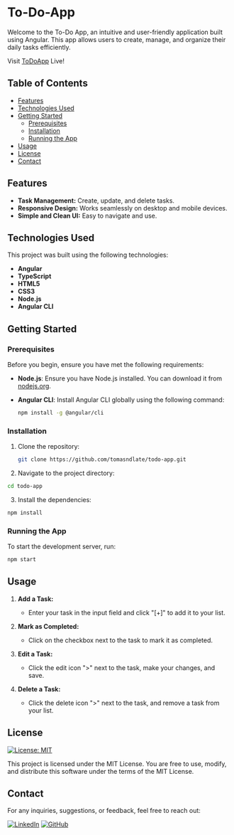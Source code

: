 # To-Do-App

Welcome to the To-Do App, an intuitive and user-friendly application built using Angular. This app allows users to create, manage, and organize their daily tasks efficiently.

Visit [ToDoApp](https://tomasndlate.github.io/to-do-app) Live!

## Table of Contents

- [Features](#features)
- [Technologies Used](#technologies-used)
- [Getting Started](#getting-started)
  - [Prerequisites](#prerequisites)
  - [Installation](#installation)
  - [Running the App](#running-the-app)
- [Usage](#usage)
- [License](#license)
- [Contact](#contact)

## Features

- **Task Management:** Create, update, and delete tasks.
  <!-- - **Task Status:** Mark tasks as completed or pending. -->
  <!-- - **Filter Tasks:** Filter tasks based on their status (all, completed, pending). -->
- **Responsive Design:** Works seamlessly on desktop and mobile devices.
- **Simple and Clean UI:** Easy to navigate and use.

## Technologies Used

This project was built using the following technologies:

- **Angular**
- **TypeScript**
- **HTML5**
- **CSS3**
- **Node.js**
- **Angular CLI**

## Getting Started

### Prerequisites

Before you begin, ensure you have met the following requirements:

- **Node.js**: Ensure you have Node.js installed. You can download it from [nodejs.org](https://nodejs.org/).
- **Angular CLI**: Install Angular CLI globally using the following command:

  ```bash
  npm install -g @angular/cli
  ```

### Installation

1. Clone the repository:

   ```bash
   git clone https://github.com/tomasndlate/todo-app.git
   ```

2. Navigate to the project directory:

```bash
cd todo-app
```

3. Install the dependencies:

```bash
npm install
```

### Running the App

To start the development server, run:

```bash
npm start
```

## Usage

1. **Add a Task:**

   - Enter your task in the input field and click "[+]" to add it to your list.

2. **Mark as Completed:**

   - Click on the checkbox next to the task to mark it as completed.

3. **Edit a Task:**

   - Click the edit icon ">" next to the task, make your changes, and save.

4. **Delete a Task:**

   - Click the delete icon ">" next to the task, and remove a task from your list.

<!-- 5. **Filter Tasks:**
   - Use the filter options to view all tasks, only completed tasks, or only pending tasks. -->

## License

[![License: MIT](https://img.shields.io/badge/License-MIT-yellow.svg)](https://opensource.org/licenses/MIT)

This project is licensed under the MIT License. You are free to use, modify, and distribute this software under the terms of the MIT License.

## Contact

For any inquiries, suggestions, or feedback, feel free to reach out:

[![LinkedIn](https://img.shields.io/badge/linkedin-%230077B5.svg?style=for-the-badge&logo=linkedin&logoColor=white)](https://www.linkedin.com/in/tomasndlate/)
[![GitHub](https://img.shields.io/badge/github-%23121011.svg?style=for-the-badge&logo=github&logoColor=white)](https:/github.com/tomasndlate)
